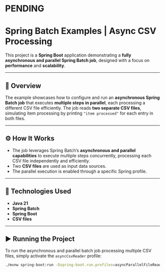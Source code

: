 # PENDING

# Spring Batch Examples | Async CSV Processing

This project is a **Spring Boot** application demonstrating a **fully asynchronous and parallel Spring Batch job**, designed with a focus on **performance** and **scalability**.

---

## 🚀 Overview

The example showcases how to configure and run an **asynchronous Spring Batch job** that executes **multiple steps in parallel**, each processing a different CSV file efficiently.
The job reads **two separate CSV files**, simulating item processing by printing
`"item processed"` for each entry in both files.

---

## ⚙️ How It Works

* The job leverages Spring Batch’s **asynchronous and parallel capabilities** to execute multiple steps concurrently, processing each CSV file independently and efficiently.
* Two **CSV files** are used as input data sources.
* The parallel execution is enabled through a specific Spring profile.

---

## 🧩 Technologies Used

* **Java 21**
* **Spring Batch**
* **Spring Boot**
* **CSV files**

---

## ▶️ Running the Project

To run the asynchronous and parallel batch job processing multiple CSV files, simply activate the `asyncCsvReader` profile:

```bash
./mvnw spring-boot:run -Dspring-boot.run.profiles=asyncParallelFileReader
```
